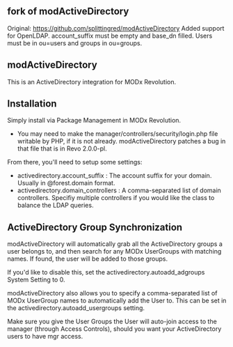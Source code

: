 ## fork of modActiveDirectory

Original: https://github.com/splittingred/modActiveDirectory
Added support for OpenLDAP. account_suffix must be empty and base_dn filled. Users must be in ou=users and groups in ou=groups.

## modActiveDirectory

This is an ActiveDirectory integration for MODx Revolution.

## Installation

Simply install via Package Management in MODx Revolution.

* You may need to make the manager/controllers/security/login.php file writable by PHP, if it is not already. modActiveDirectory patches a bug in that file that is in Revo 2.0.0-pl.

From there, you'll need to setup some settings:

* activedirectory.account_suffix : The account suffix for your domain. Usually in @forest.domain format.
* activedirectory.domain_controllers : A comma-separated list of domain controllers. Specifiy multiple controllers if you would like the class to balance the LDAP queries.

## ActiveDirectory Group Synchronization

modActiveDirectory will automatically grab all the ActiveDirectory groups a user belongs to, and then search for any MODx UserGroups with matching names. If found, the user will be added to those groups.

If you'd like to disable this, set the activedirectory.autoadd_adgroups System Setting to 0.

modActiveDirectory also allows you to specify a comma-separated list of MODx UserGroup names to automatically add the User to. This can be set in the activedirectory.autoadd_usergroups setting.

Make sure you give the User Groups the User will auto-join access to the manager (through Access Controls), should you want your ActiveDirectory users to have mgr access.

